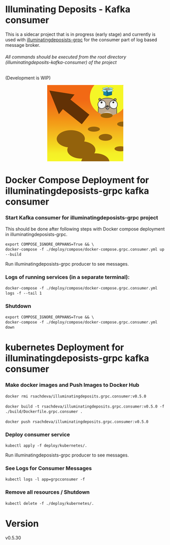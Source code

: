 # Illuminating Deposits - Kafka consumer

This is a sidecar project that is in progress (early stage) and
currently is used with [illuminatingdeposists-grpc]( https://github.com/rsachdeva/illuminatingdeposits-grpc )
for the consumer part of log based message broker.

###### All commands should be executed from the root directory (illuminatingdeposits-kafka-consumer) of the project
(Development is WIP)

<p align="center">
<img src="./logo.png" alt="Illuminating Deposits Project Logo" title="Illuminating Deposits Project Logo" />
</p>


# Docker Compose Deployment for illuminatingdeposists-grpc kafka consumer

### Start Kafka consumer for illuminatingdeposists-grpc project 
This should be done after following steps with Docker compose deployment in illuminatingdeposists-grpc.
```shell
export COMPOSE_IGNORE_ORPHANS=True && \
docker-compose -f ./deploy/compose/docker-compose.grpc.consumer.yml up --build
```
Run illuminatingdeposists-grpc producer to see messages.

### Logs of running services (in a separate terminal):
```shell
docker-compose -f ./deploy/compose/docker-compose.grpc.consumer.yml logs -f --tail 1  
``` 

### Shutdown
```shell
export COMPOSE_IGNORE_ORPHANS=True && \
docker-compose -f ./deploy/compose/docker-compose.grpc.consumer.yml down
```


# kubernetes Deployment for illuminatingdeposists-grpc kafka consumer 

### Make docker images and Push Images to Docker Hub

```shell
docker rmi rsachdeva/illuminatingdeposits.grpc.consumer:v0.5.0

docker build -t rsachdeva/illuminatingdeposits.grpc.consumer:v0.5.0 -f ./build/Dockerfile.grpc.consumer .  

docker push rsachdeva/illuminatingdeposits.grpc.consumer:v0.5.0
```

### Deploy consumer service
```shell
kubectl apply -f deploy/kubernetes/.
```
Run illuminatingdeposists-grpc producer to see messages.

### See Logs for Consumer Messages
```shell
kubectl logs -l app=grpcconsumer -f
```
### Remove all resources / Shutdown

```shell
kubectl delete -f ./deploy/kubernetes/.
```

# Version
v0.5.30